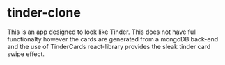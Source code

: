 # tinder-clone
This is an app designed to look like Tinder. This does not have full functionalty however the cards are generated from a mongoDB back-end and the use of TinderCards react-library provides the sleak tinder card swipe effect.
